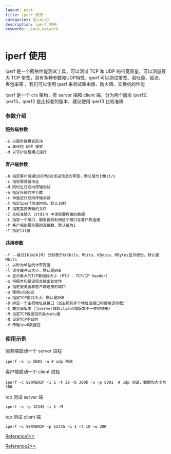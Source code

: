 ```yaml
---
layout: post
title: iperf 使用
categories: [Linux]
description: iperf 使用
keywords: Linux,Network
---
```


# iperf 使用

iperf 是一个网络性能测试工具，可以测试 TCP 和 UDP 的带宽质量，可以测量最大 TCP 带宽，具有多种参数和UDP特性，iperf 可以测试带宽、吞吐量、延迟、丢包率等 ，我们可以使用 iperf 来测试路由器、防火墙、交换机的性能

iperf 是一个 c/s 架构，有 server 端和 client 端，分为两个版本 iperf2、iperf3，iperf2 是比较老的版本，建议使用 iperf3 比较准确

### 参数介绍

#### 服务端参数

```shell
-s 以服务器模式启动
-u 单线程 UDP 模式
-d 以守护进程模式运行
```

#### 客户端参数

```shell
-b 指定客户端通过UDP协议发送信息的带宽，默认值为1Mbit/s
-c 指定服务器地址　　
-d 同时进行双向传输测试
-n 指定传输的字节数
-r 单独进行双向传输测试
-t 指定Iperf测试时间，默认10秒
-F 指定需要传输的文件
-I 从标准输入（stdin）中读取要传输的数据 
-L 指定一个端口，服务器将利用这个端口与客户机连接
-P 客户端到服务器的连接数，默认值为1
-T 指定ttl值
```

#### 共用参数

```shell
-f --格式[k|m|K|M] 分别表示以Kbits、Mbits、KBytes、MBytes显示报告，默认是Mbits
-i 以秒为单位统计带宽值 
-l 读写缓冲区大小，默认是8KB
-m 显示最大的TCP数据段大小 (MTU - TCP/IP header)
-o 将报告和错误信息输出到文件
-p 指定服务器和客户端连接的端口
-u 使用udp协议
-w 指定TCP窗口大小，默认是8KB
-B 绑定一个主机地址或接口（当主机有多个地址或接口时使用该参数）
-C 兼容旧版本（当server端和client端版本不一样时使用）
-M 设定TCP数据包的最大mtu值
-N 设定TCP不延时
-V 传输ipv6数据包
```

### 使用示例

服务端启动一个 server 进程

```shell
iperf –s -p 5001 -u # udp 测试
```

客户端启动一个 client 进程

```shell
iperf -c SERVERIP -i 1 -t 30 -b 300k -u -p 5001  # udp 测试，数据包大小为300
```

tcp 测试 server 端

```shell
iperf –s –p 12345 –i 1 –M
```

tcp 测试 client 端

```shell
iperf –c SERVERIP –p 12345 –i 1 –t 10 –w 20K
```





[Reference1>>](https://www.nixops.me/articles/iperf-check-bandwidth.html)

[Reference2>>](http://www.enkichen.com/2017/06/06/iperf-introduce/)